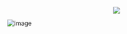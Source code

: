 <p align="center">
  <img src="https://capsule-render.vercel.app/api?text=Hey%20my%20minions!🕹️&animation=fadeIn&type=waving&color=gradient&height=200"/>
</p>

![image](https://github.com/user-attachments/assets/ac9f7136-ac8a-4bde-90e2-9cbc14c73c48)


<!--
**KigulaJesse/KigulaJesse** is a ✨ _special_ ✨ repository because its `README.md` (this file) appears on your GitHub profile.

Here are some ideas to get you started:

- 🔭 I’m currently working on ...
- 🌱 I’m currently learning ...
- 👯 I’m looking to collaborate on ...
- 🤔 I’m looking for help with ...
- 💬 Ask me about ...
- 📫 How to reach me: ...
- 😄 Pronouns: ...
- ⚡ Fun fact: ...
-->
